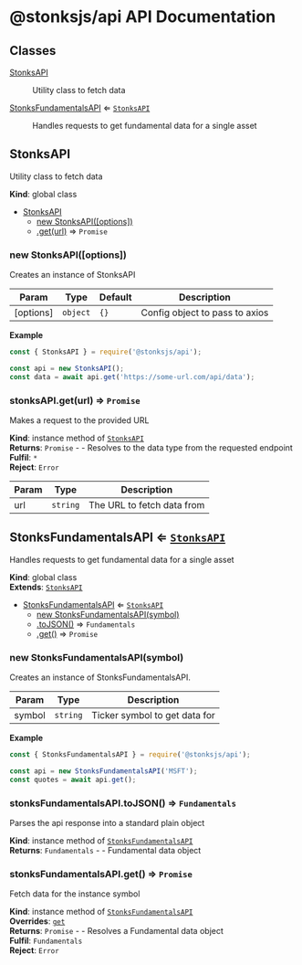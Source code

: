 # @stonksjs/api API Documentation

## Classes

<dl>
<dt><a href="#StonksAPI">StonksAPI</a></dt>
<dd><p>Utility class to fetch data</p>
</dd>
<dt><a href="#StonksFundamentalsAPI">StonksFundamentalsAPI</a> ⇐ <code><a href="#StonksAPI">StonksAPI</a></code></dt>
<dd><p>Handles requests to get fundamental data for a single asset</p>
</dd>
</dl>

<a name="StonksAPI"></a>

## StonksAPI

Utility class to fetch data

**Kind**: global class

- [StonksAPI](#StonksAPI)
  - [new StonksAPI([options])](#new_StonksAPI_new)
  - [.get(url)](#StonksAPI+get) ⇒ <code>Promise</code>

<a name="new_StonksAPI_new"></a>

### new StonksAPI([options])

Creates an instance of StonksAPI

| Param     | Type                | Default         | Description                    |
| --------- | ------------------- | --------------- | ------------------------------ |
| [options] | <code>object</code> | <code>{}</code> | Config object to pass to axios |

**Example**

```js
const { StonksAPI } = require('@stonksjs/api');

const api = new StonksAPI();
const data = await api.get('https://some-url.com/api/data');
```

<a name="StonksAPI+get"></a>

### stonksAPI.get(url) ⇒ <code>Promise</code>

Makes a request to the provided URL

**Kind**: instance method of [<code>StonksAPI</code>](#StonksAPI)  
**Returns**: <code>Promise</code> - - Resolves to the data type from the requested endpoint  
**Fulfil**: <code>\*</code>  
**Reject**: <code>Error</code>

| Param | Type                | Description                |
| ----- | ------------------- | -------------------------- |
| url   | <code>string</code> | The URL to fetch data from |

<a name="StonksFundamentalsAPI"></a>

## StonksFundamentalsAPI ⇐ [<code>StonksAPI</code>](#StonksAPI)

Handles requests to get fundamental data for a single asset

**Kind**: global class  
**Extends**: [<code>StonksAPI</code>](#StonksAPI)

- [StonksFundamentalsAPI](#StonksFundamentalsAPI) ⇐ [<code>StonksAPI</code>](#StonksAPI)
  - [new StonksFundamentalsAPI(symbol)](#new_StonksFundamentalsAPI_new)
  - [.toJSON()](#StonksFundamentalsAPI+toJSON) ⇒ <code>Fundamentals</code>
  - [.get()](#StonksFundamentalsAPI+get) ⇒ <code>Promise</code>

<a name="new_StonksFundamentalsAPI_new"></a>

### new StonksFundamentalsAPI(symbol)

Creates an instance of StonksFundamentalsAPI.

| Param  | Type                | Description                   |
| ------ | ------------------- | ----------------------------- |
| symbol | <code>string</code> | Ticker symbol to get data for |

**Example**

```js
const { StonksFundamentalsAPI } = require('@stonksjs/api');

const api = new StonksFundamentalsAPI('MSFT');
const quotes = await api.get();
```

<a name="StonksFundamentalsAPI+toJSON"></a>

### stonksFundamentalsAPI.toJSON() ⇒ <code>Fundamentals</code>

Parses the api response into a standard plain object

**Kind**: instance method of [<code>StonksFundamentalsAPI</code>](#StonksFundamentalsAPI)  
**Returns**: <code>Fundamentals</code> - - Fundamental data object  
<a name="StonksFundamentalsAPI+get"></a>

### stonksFundamentalsAPI.get() ⇒ <code>Promise</code>

Fetch data for the instance symbol

**Kind**: instance method of [<code>StonksFundamentalsAPI</code>](#StonksFundamentalsAPI)  
**Overrides**: [<code>get</code>](#StonksAPI+get)  
**Returns**: <code>Promise</code> - - Resolves a Fundamental data object  
**Fulfil**: <code>Fundamentals</code>  
**Reject**: <code>Error</code>

